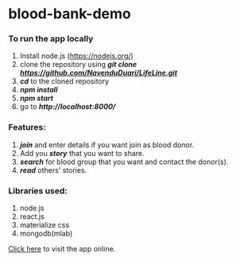 # blood-bank-demo
### To run the app locally
1. Install node.js (https://nodejs.org/)
2. clone the repository using ***git clone https://github.com/NavenduDuari/LifeLine.git***
3. ***cd*** to the cloned repository
4. ***npm install***
5. ***npm start***
6. go to ***http://localhost:8000/***

### Features:
1. ***join*** and enter details if you want join as blood donor.
2. Add you ***story*** that you want to share.
3. ***search*** for blood group that you want and contact the donor(s).
4. ***read*** others' stories.

### Libraries used:
1. node.js
2. react.js
3. materialize css
4. mongodb(mlab)

[Click here](https://life-line-demo.herokuapp.com/) to visit the app online.
